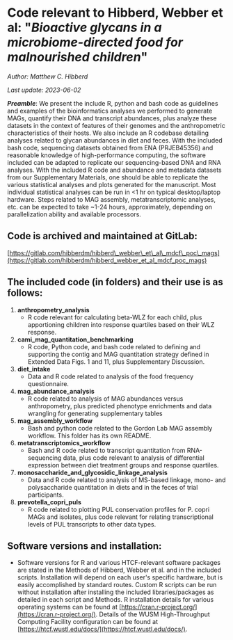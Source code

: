 # Code relevant to Hibberd, Webber et al: "_Bioactive glycans in a microbiome-directed food for malnourished children_"
_Author: Matthew C. Hibberd_

_Last update: 2023-06-02_

***Preamble***: We present the include R, python and bash code as guidelines and examples of the bioinformatics analyses we performed to generate MAGs, quantify their DNA and transcript abundances, plus analyze these datasets in the context of features of their genomes and the anthropometric characteristics of their hosts. We also include an R codebase detailing analyses related to glycan abundances in diet and feces. With the included bash code, sequencing datasets obtained from ENA (PRJEB45356) and reasonable knowledge of high-performance computing, the software included can be adapted to replicate our sequencing-based DNA and RNA analyses. With the included R code and abundance and metadata datasets from our Supplementary Materials, one should be able to replicate the various statistical analyses and plots generated for the manuscript. Most individual statistical analyses can be run in <1 hr on typical desktop/laptop hardware. Steps related to MAG assembly, metatranscriptomic analyses, etc. can be expected to take ~1-24 hours, approximately, depending on parallelization ability and available processors.

## Code is archived and maintained at GitLab:
[https://gitlab.com/hibberdm/hibberd\_webber\_et\_al\_mdcf\_poc\_mags](https://gitlab.com/hibberdm/hibberd_webber_et_al_mdcf_poc_mags)


## The included code (in folders) and their use is as follows:

1. **anthropometry\_analysis**
	* R code relevant for calculating beta-WLZ for each child, plus apportioning children into response quartiles based on their WLZ response.
2. **cami\_mag\_quantitation\_benchmarking**
	* R code, Python code, and bash code related to defining and supporting the contig and MAG quantitation strategy defined in Extended Data Figs. 1 and 11, plus Supplementary Discussion.
3. **diet\_intake**
	* Data and R code related to analysis of the food frequency questionnaire.
4. **mag\_abundance\_analysis**
	* R code related to analysis of MAG abundances versus anthropometry, plus predicted phenotype enrichments and data wrangling for generating supplementary tables
5. **mag\_assembly\_workflow**
	* Bash and python code related to the Gordon Lab MAG assembly workflow. This folder has its own README.
6. **metatranscriptomics\_workflow**
	* Bash and R code related to transcript quantitation from RNA-sequencing data, plus code relevant to analysis of differential expression between diet treatment groups and response quartiles.
7. **monosaccharide\_and\_glycosidic\_linkage\_analysis**
	* Data and R code related to analysis of MS-based linkage, mono- and polysaccharide quantitation in diets and in the feces of trial participants.
8. **prevotella\_copri\_puls**
	* R code related to plotting PUL conservation profiles for P. copri MAGs and isolates, plus code relevant for relating transcriptional levels of PUL transcripts to other data types.

## Software versions and installation:
* Software versions for R and various HTCF-relevant software packages are stated in the Methods of Hibberd, Webber et al. and in the included scripts. Installation will depend on each user's specific hardware, but is easily accomplished by standard routes. Custom R scripts can be run without installation after installing the included libraries/packages as detailed in each script and Methods. R installation details for various operating systems can be found at [https://cran.r-project.org/](https://cran.r-project.org/). Details of the WUSM High-Throughput Computing Facility configuration can be found at [https://htcf.wustl.edu/docs/](https://htcf.wustl.edu/docs/).